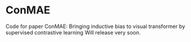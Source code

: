 # ConMAE
Code for paper ConMAE: Bringing inductive bias to visual transformer by supervised contrastive learning
Will release very soon.
